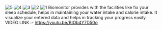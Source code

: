 ![5](https://github.com/user-attachments/assets/b9a142a5-5084-4e97-ba40-032225d82b03)
![4](https://github.com/user-attachments/assets/269ca498-a688-4005-addc-66dd518d6921)
![3](https://github.com/user-attachments/assets/88fd7910-4c43-46e7-8312-9f2f287321c8)
![2](https://github.com/user-attachments/assets/3c633149-0b87-4c01-82fe-44dc43d4075f)
![1](https://github.com/user-attachments/assets/ee6ec439-2809-4d95-bbbb-02bef319d0d9)
Biomonitor provides with the facilities like fix your
sleep schedule, helps in maintaining your water
intake and calorie intake.
It visualize your entered data and helps in
tracking your progress easily.
VIDEO LINK :- https://youtu.be/BIOb4Y7D50o
